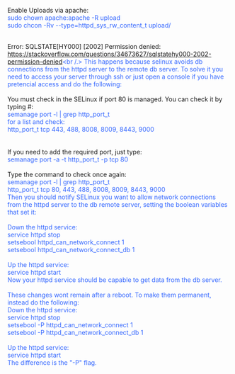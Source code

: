 Enable Uploads via apache: <br />
	<span style="color: #3366ff;">sudo chown apache:apache -R upload</span> <br />
	<span style="color: #3366ff;">sudo chcon -Rv --type=httpd_sys_rw_content_t upload/</span> <br />
 <br />

Error: SQLSTATE[HY000] [2002] Permission denied: <br />
	<span style="color: #3366ff;">https://stackoverflow.com/questions/34673627/sqlstatehy000-2002-permission-denied<br /.>
This happens because selinux avoids db connections from the httpd server to the remote db server. To solve it you need to access your server through ssh or just open a console if you have pretencial access and do the following: <br />
	</span> <br />
You must check in the SELinux if port 80 is managed. You can check it by typing #: <br />
	<span style="color: #3366ff;">semanage port -l | grep http_port_t  <br />
	for a list and check: <br />
	http_port_t tcp 443, 488, 8008, 8009, 8443, 9000 <br />
	</span> <br />
 <br />
If you need to add the required port, just type: <br />
	<span style="color: #3366ff;">semanage port -a -t http_port_t -p tcp 80</span> <br />
 <br />
Type the command to check once again: <br />
	<span style="color: #3366ff;">semanage port -l | grep http_port_t <br />
	<span style="color: #3366ff;">http_port_t tcp 80, 443, 488, 8008, 8009, 8443, 9000</span> <br />
Then you should notify SELinux you want to allow network connections from the httpd server to the db remote server, setting the boolean variables that set it: <br />
 <br />
Down the httpd service: <br /> 
	<span style="color: #3366ff;">service httpd stop</span> <br />
	<span style="color: #3366ff;">setsebool httpd_can_network_connect 1</span> <br />
	<span style="color: #3366ff;">setsebool httpd_can_network_connect_db 1</span> <br />
 <br />
Up the httpd service:  <br />
	<span style="color: #3366ff;">service httpd start</span> <br />
Now your httpd service should be capable to get data from the db server. <br />
 <br />
These changes wont remain after a reboot. To make them permanent, instead do the following: <br />
Down the httpd service: <br />
	<span style="color: #3366ff;">service httpd stop</span> <br />
	<span style="color: #3366ff;">setsebool -P httpd_can_network_connect 1</span> <br />
	<span style="color: #3366ff;">setsebool -P httpd_can_network_connect_db 1</span> <br />
 <br />
Up the httpd service: <br />
	<span style="color: #3366ff;">service httpd start</span> <br />
The difference is the "-P" flag. <br />


